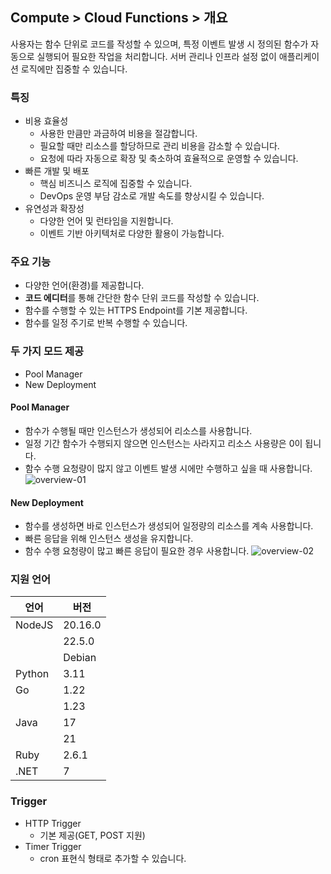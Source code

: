 ## Compute > Cloud Functions > 개요
사용자는 함수 단위로 코드를 작성할 수 있으며, 특정 이벤트 발생 시 정의된 함수가 자동으로 실행되어 필요한 작업을 처리합니다. 서버 관리나 인프라 설정 없이 애플리케이션 로직에만 집중할 수 있습니다.

### 특징
- 비용 효율성
    - 사용한 만큼만 과금하여 비용을 절감합니다.
    - 필요할 때만 리소스를 할당하므로 관리 비용을 감소할 수 있습니다.
    - 요청에 따라 자동으로 확장 및 축소하여 효율적으로 운영할 수 있습니다.
- 빠른 개발 및 배포
    - 핵심 비즈니스 로직에 집중할 수 있습니다.
    - DevOps 운영 부담 감소로 개발 속도를 향상시킬 수 있습니다.
- 유연성과 확장성
    - 다양한 언어 및 런타임을 지원합니다.
    - 이벤트 기반 아키텍처로 다양한 활용이 가능합니다.

### 주요 기능
- 다양한 언어(환경)를 제공합니다.
- **코드 에디터**를 통해 간단한 함수 단위 코드를 작성할 수 있습니다.
- 함수를 수행할 수 있는 HTTPS Endpoint를 기본 제공합니다.
- 함수를 일정 주기로 반복 수행할 수 있습니다.

### 두 가지 모드 제공
- Pool Manager
- New Deployment
#### Pool Manager
- 함수가 수행될 때만 인스턴스가 생성되어 리소스를 사용합니다.
- 일정 기간 함수가 수행되지 않으면 인스턴스는 사라지고 리소스 사용량은 0이 됩니다.
- 함수 수행 요청량이 많지 않고 이벤트 발생 시에만 수행하고 싶을 때 사용합니다.
![overview-01](https://kr1-api-object-storage.nhncloudservice.com/v1/AUTH_2acdfabf4efe4efc8a04c00b348110c9/cdn_origin/prod_cloud_functions/2025-07-29/overview-01.png)
#### New Deployment
- 함수를 생성하면 바로 인스턴스가 생성되어 일정량의 리소스를 계속 사용합니다.
- 빠른 응답을 위해 인스턴스 생성을 유지합니다.
- 함수 수행 요청량이 많고 빠른 응답이 필요한 경우 사용합니다.
![overview-02](https://kr1-api-object-storage.nhncloudservice.com/v1/AUTH_2acdfabf4efe4efc8a04c00b348110c9/cdn_origin/prod_cloud_functions/2025-07-29/overview-02.png)

### 지원 언어
| 언어     | 버전       |
|----------|------------|
| NodeJS   | 20.16.0    |
|          | 22.5.0     |
|          | Debian     |
| Python   | 3.11       |
| Go       | 1.22       |
|          | 1.23       |
| Java     | 17         |
|          | 21         |
| Ruby     | 2.6.1      |
| .NET     | 7          |

### Trigger
- HTTP Trigger
    - 기본 제공(GET, POST 지원)
- Timer Trigger
    - cron 표현식 형태로 추가할 수 있습니다.